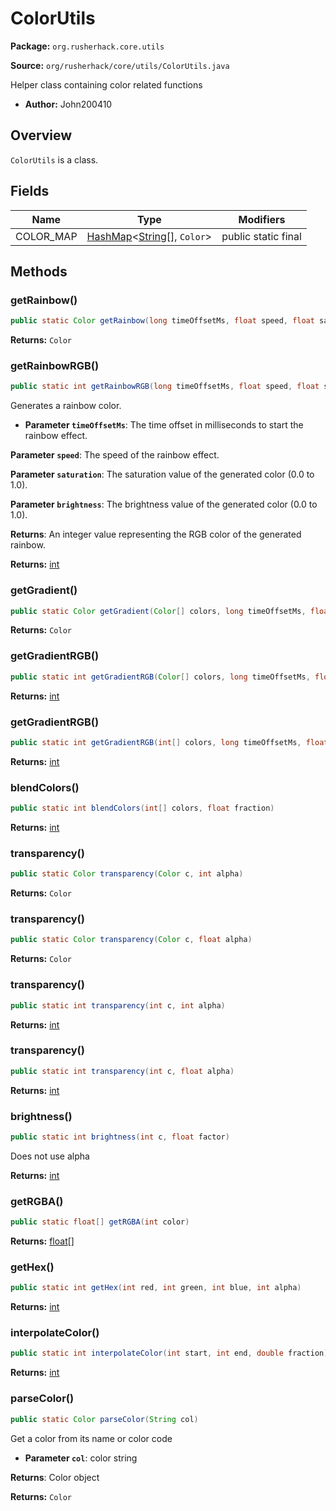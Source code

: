 # ColorUtils

**Package:** `org.rusherhack.core.utils`

**Source:** `org/rusherhack/core/utils/ColorUtils.java`

Helper class containing color related functions
* **Author:** John200410



## Overview

`ColorUtils` is a class.

## Fields

| Name | Type | Modifiers |
|------|------|----------|
| COLOR_MAP | [HashMap](https://docs.oracle.com/en/java/javase/21/docs/api/java.base/java/util/HashMap.html)<[String](https://docs.oracle.com/en/java/javase/21/docs/api/java.base/java/lang/String.html)[], `Color`> | public static final |


## Methods

### getRainbow()

```java
public static Color getRainbow(long timeOffsetMs, float speed, float saturation, float brightness)
```

**Returns:** `Color`

### getRainbowRGB()

```java
public static int getRainbowRGB(long timeOffsetMs, float speed, float saturation, float brightness)
```

Generates a rainbow color.
* **Parameter `timeOffsetMs`**: The time offset in milliseconds to start the rainbow effect.


**Parameter `speed`**: The speed of the rainbow effect.


**Parameter `saturation`**: The saturation value of the generated color (0.0 to 1.0).


**Parameter `brightness`**: The brightness value of the generated color (0.0 to 1.0).


**Returns**: An integer value representing the RGB color of the generated rainbow.



**Returns:** [int](https://docs.oracle.com/en/java/javase/21/docs/api/java.base/java/lang/Integer.html)

### getGradient()

```java
public static Color getGradient(Color[] colors, long timeOffsetMs, float speed)
```

**Returns:** `Color`

### getGradientRGB()

```java
public static int getGradientRGB(Color[] colors, long timeOffsetMs, float speed)
```

**Returns:** [int](https://docs.oracle.com/en/java/javase/21/docs/api/java.base/java/lang/Integer.html)

### getGradientRGB()

```java
public static int getGradientRGB(int[] colors, long timeOffsetMs, float speed)
```

**Returns:** [int](https://docs.oracle.com/en/java/javase/21/docs/api/java.base/java/lang/Integer.html)

### blendColors()

```java
public static int blendColors(int[] colors, float fraction)
```

**Returns:** [int](https://docs.oracle.com/en/java/javase/21/docs/api/java.base/java/lang/Integer.html)

### transparency()

```java
public static Color transparency(Color c, int alpha)
```

**Returns:** `Color`

### transparency()

```java
public static Color transparency(Color c, float alpha)
```

**Returns:** `Color`

### transparency()

```java
public static int transparency(int c, int alpha)
```

**Returns:** [int](https://docs.oracle.com/en/java/javase/21/docs/api/java.base/java/lang/Integer.html)

### transparency()

```java
public static int transparency(int c, float alpha)
```

**Returns:** [int](https://docs.oracle.com/en/java/javase/21/docs/api/java.base/java/lang/Integer.html)

### brightness()

```java
public static int brightness(int c, float factor)
```

Does not use alpha

**Returns:** [int](https://docs.oracle.com/en/java/javase/21/docs/api/java.base/java/lang/Integer.html)

### getRGBA()

```java
public static float[] getRGBA(int color)
```

**Returns:** [float](https://docs.oracle.com/en/java/javase/21/docs/api/java.base/java/lang/Float.html)[]

### getHex()

```java
public static int getHex(int red, int green, int blue, int alpha)
```

**Returns:** [int](https://docs.oracle.com/en/java/javase/21/docs/api/java.base/java/lang/Integer.html)

### interpolateColor()

```java
public static int interpolateColor(int start, int end, double fraction)
```

**Returns:** [int](https://docs.oracle.com/en/java/javase/21/docs/api/java.base/java/lang/Integer.html)

### parseColor()

```java
public static Color parseColor(String col)
```

Get a color from its name or color code
* **Parameter `col`**: color string


**Returns**: Color object



**Returns:** `Color`

